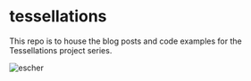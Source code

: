 # tessellations

This repo is to house the blog posts and code examples for the Tessellations project series.


![escher](uploads4.wikiart.org/images/m-c-escher/cycle.jpg)